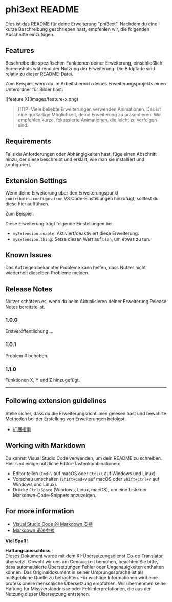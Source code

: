 <!--
CO_OP_TRANSLATOR_METADATA:
{
  "original_hash": "be0b2937160c486180ded27e4f14adeb",
  "translation_date": "2025-07-16T16:51:10+00:00",
  "source_file": "code/07.Lab/01/Apple/phi3ext/README.md",
  "language_code": "de"
}
-->
# phi3ext README

Dies ist das README für deine Erweiterung "phi3ext". Nachdem du eine kurze Beschreibung geschrieben hast, empfehlen wir, die folgenden Abschnitte einzufügen.

## Features

Beschreibe die spezifischen Funktionen deiner Erweiterung, einschließlich Screenshots während der Nutzung der Erweiterung. Die Bildpfade sind relativ zu dieser README-Datei.

Zum Beispiel, wenn du im Arbeitsbereich deines Erweiterungsprojekts einen Unterordner für Bilder hast:

\!\[feature X\]\(images/feature-x.png\)

> [!TIP] Viele beliebte Erweiterungen verwenden Animationen. Das ist eine großartige Möglichkeit, deine Erweiterung zu präsentieren! Wir empfehlen kurze, fokussierte Animationen, die leicht zu verfolgen sind.

## Requirements

Falls du Anforderungen oder Abhängigkeiten hast, füge einen Abschnitt hinzu, der diese beschreibt und erklärt, wie man sie installiert und konfiguriert.

## Extension Settings

Wenn deine Erweiterung über den Erweiterungspunkt `contributes.configuration` VS Code-Einstellungen hinzufügt, solltest du diese hier aufführen.

Zum Beispiel:

Diese Erweiterung trägt folgende Einstellungen bei:

* `myExtension.enable`: Aktiviert/deaktiviert diese Erweiterung.
* `myExtension.thing`: Setze diesen Wert auf `blah`, um etwas zu tun.

## Known Issues

Das Aufzeigen bekannter Probleme kann helfen, dass Nutzer nicht wiederholt dieselben Probleme melden.

## Release Notes

Nutzer schätzen es, wenn du beim Aktualisieren deiner Erweiterung Release Notes bereitstellst.

### 1.0.0

Erstveröffentlichung ...

### 1.0.1

Problem # behoben.

### 1.1.0

Funktionen X, Y und Z hinzugefügt.

---

## Following extension guidelines

Stelle sicher, dass du die Erweiterungsrichtlinien gelesen hast und bewährte Methoden bei der Erstellung von Erweiterungen befolgst.

* [扩展指南](https://code.visualstudio.com/api/references/extension-guidelines?WT.mc_id=aiml-137032-kinfeylo)

## Working with Markdown

Du kannst Visual Studio Code verwenden, um dein README zu schreiben. Hier sind einige nützliche Editor-Tastenkombinationen:

* Editor teilen (`Cmd+\` auf macOS oder `Ctrl+\` auf Windows und Linux).
* Vorschau umschalten (`Shift+Cmd+V` auf macOS oder `Shift+Ctrl+V` auf Windows und Linux).
* Drücke `Ctrl+Space` (Windows, Linux, macOS), um eine Liste der Markdown-Code-Snippets anzuzeigen.

## For more information

* [Visual Studio Code 的 Markdown 支持](http://code.visualstudio.com/docs/languages/markdown?WT.mc_id=aiml-137032-kinfeylo)
* [Markdown 语法参考](https://help.github.com/articles/markdown-basics/)

**Viel Spaß!**

**Haftungsausschluss**:  
Dieses Dokument wurde mit dem KI-Übersetzungsdienst [Co-op Translator](https://github.com/Azure/co-op-translator) übersetzt. Obwohl wir uns um Genauigkeit bemühen, beachten Sie bitte, dass automatisierte Übersetzungen Fehler oder Ungenauigkeiten enthalten können. Das Originaldokument in seiner Ursprungssprache ist als maßgebliche Quelle zu betrachten. Für wichtige Informationen wird eine professionelle menschliche Übersetzung empfohlen. Wir übernehmen keine Haftung für Missverständnisse oder Fehlinterpretationen, die aus der Nutzung dieser Übersetzung entstehen.